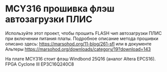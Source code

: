 # MCY316 прошивка флэш автозагрузки ПЛИС

Используйте этот проект, чтобы прошить FLASH чип автозагрузки ПЛИС при включении питания платы.
Подробное описание метода прошивки описано здесь:
https://marsohod.org/11-blog/261-sfl
или в документе Альтеры 
https://marsohod.org/downloads/category/19?download=143

На плате MCY316 стоит флэш Windbond 25Q16 (аналог Altera EPCS16).
FPGA Cyclone III EP3C16Q240C8
